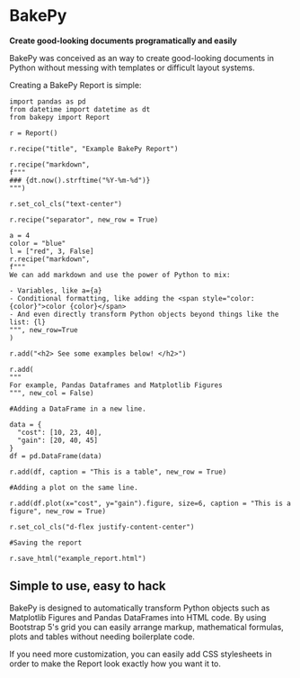 # BakePy

**Create good-looking documents programatically and easily**

BakePy was conceived as an way to create good-looking documents in Python without messing with templates or difficult layout systems.

Creating a BakePy Report is simple:

```
import pandas as pd 
from datetime import datetime as dt
from bakepy import Report

r = Report()

r.recipe("title", "Example BakePy Report")

r.recipe("markdown",
f"""
### {dt.now().strftime("%Y-%m-%d")}
""")

r.set_col_cls("text-center")

r.recipe("separator", new_row = True)

a = 4
color = "blue"
l = ["red", 3, False]
r.recipe("markdown",
f"""
We can add markdown and use the power of Python to mix:

- Variables, like a={a}
- Conditional formatting, like adding the <span style="color:{color}">color {color}</span>
- And even directly transform Python objects beyond things like the list: {l}
""", new_row=True
)

r.add("<h2> See some examples below! </h2>")

r.add(
"""
For example, Pandas Dataframes and Matplotlib Figures
""", new_col = False)

#Adding a DataFrame in a new line.

data = {
  "cost": [10, 23, 40],
  "gain": [20, 40, 45]
}
df = pd.DataFrame(data)

r.add(df, caption = "This is a table", new_row = True)

#Adding a plot on the same line.

r.add(df.plot(x="cost", y="gain").figure, size=6, caption = "This is a figure", new_row = True)

r.set_col_cls("d-flex justify-content-center")

#Saving the report

r.save_html("example_report.html")
```

## Simple to use, easy to hack

BakePy is designed to automatically transform Python objects such as Matplotlib Figures and Pandas DataFrames into HTML code. By using Bootstrap 5's grid you can easily arrange markup, mathematical formulas, plots and tables without needing boilerplate code.

If you need more customization, you can easily add CSS stylesheets in order to make the Report look exactly how you want it to.
